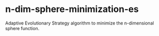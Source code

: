 # n-dim-sphere-minimization-es
Adaptive Evolutionary Strategy algorithm to minimize the n-dimensional sphere function.
